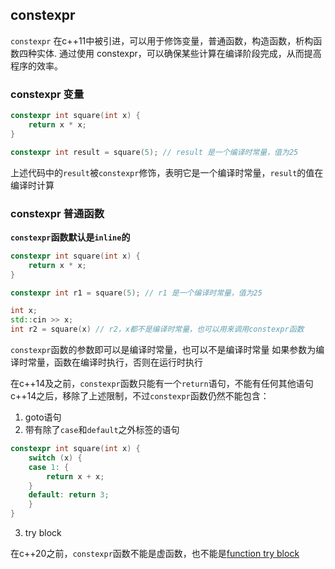 ## constexpr

`constexpr` 在c++11中被引进，可以用于修饰变量，普通函数，构造函数，析构函数四种实体.
通过使用 constexpr，可以确保某些计算在编译阶段完成，从而提高程序的效率。

### constexpr 变量

```cpp
constexpr int square(int x) {
    return x * x;
}

constexpr int result = square(5); // result 是一个编译时常量，值为25
```
上述代码中的`result`被`constexpr`修饰，表明它是一个编译时常量，`result`的值在编译时计算

### constexpr 普通函数

**`constexpr`函数默认是`inline`的**

```cpp
constexpr int square(int x) {
    return x * x;
}

constexpr int r1 = square(5); // r1 是一个编译时常量，值为25

int x;
std::cin >> x;
int r2 = square(x) // r2，x都不是编译时常量，也可以用来调用constexpr函数
```

`constexpr`函数的参数即可以是编译时常量，也可以不是编译时常量
如果参数为编译时常量，函数在编译时执行，否则在运行时执行

在c++14及之前，`constexpr`函数只能有一个`return`语句，不能有任何其他语句
c++14之后，移除了上述限制，不过`constexpr`函数仍然不能包含：
1. goto语句
2. 带有除了`case`和`default`之外标签的语句
```cpp
constexpr int square(int x) {
	switch (x) {
	case 1: {
		return x + x;
	}
	default: return 3;
	}
}
```
3. try block

在c++20之前，`constexpr`函数不能是虚函数，也不能是[function try block](https://1036-ce.github.io/docs/cpp/function_try_block)
